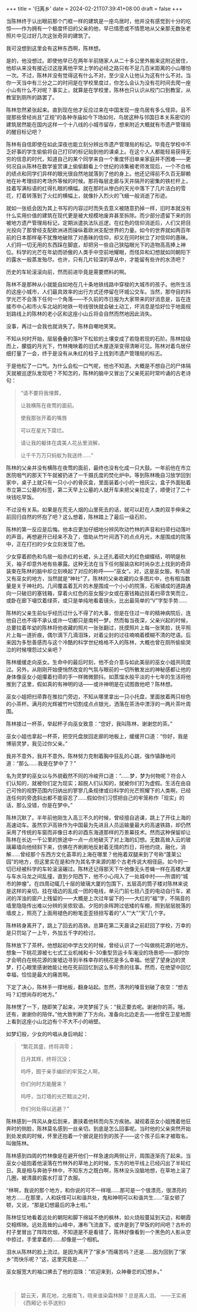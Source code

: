 +++
title = '归离乡'
date = 2024-02-21T07:39:41+08:00
draft = false
+++


当陈林终于认出眼前那个门框一样的建筑是一座鸟居时，他并没有感觉到十分的吃惊――作为拥有一个极度怀旧的父亲的他，早已情愿或不情愿地从父亲那无数张老照片中见过好几次这张奇异的建筑了。

我可没想到这里会有这种东西啊，陈林想。

是的，他没想过。即使他早已在两年半前随家人从二十多公里外搬来这附近居住，他却从来没有接近过这座离他平常上学的必经之路只有不足几百米距离的小山哪怕一次。不过，陈林并没有觉得这有什么不对，至少没人让他认为这有什么不对。当你一天当中有三分之二的时间是在学校里度过，你怎么会认为没有花时间去爬一座小山有什么不对呢？事实上，就算是在学校里，陈林也只认识从校门口到教室，从教室到厕所的路罢了。

陈林忽然紧张起来。直到现在他才反应过来在中国发现一座鸟居有多么怪异。且不提那些曾经尚且“正规”的各种寺庙如今下场如何，鸟居这种与邻国日本关系密切的建筑居然能在国内这样一个十八线的小城市留存，想来附近大概就有市遗产管理局的醒目标记吧？

陈林有自信即使在如此深夜也能立刻分辨出市遗产管理局的标记。毕竟在学校中不乏好事的学生偷偷将自己打印的标记贴到他的课桌上。在这个人人都能轻易获得无穷的信息的时代，知道自己的某个同学来自一个重度怀旧单亲家庭并不困难――更何况自从陈林在数学鉴赏课上偷偷翻看上个世纪的诗集被老师发现后，一个不合格的绩点和同学们异样的眼光很自然地就落到了他的身上。他还记得前不久百无聊赖地在补考理综的考场外等候的时候。那将每层走廊与天井隔开的密集的铁栏杆上，挂着写满标语的红得扎眼的横幅。就在那时从惨白的天光中落下了几片洁白的雪花，打着转落到了火红的横幅上，就像扑入烈火的飞蛾一般消逝了形迹。

就如一张纸会因为其上书写的内容过时而失去意义被随意扔掉一样，旧时本就没有什么实用价值的建筑在现代更是被大规模地废弃甚至拆除。而少部分遗留下来的则被地方遗产管理局标记，定期派遣执法队巡逻。在红色的信仰消逝后，人们又把目光投向了那曾经支配欧洲进而操纵着欧洲支配世界的力量。如今的世界就如两百年前的日本那样毫不犹豫地破除了对愚昧的信仰，却又在同时树立了对信仰的愚昧。人们将一切无用的东西踩在脚底，却把另一些自己狭隘眼光下的造物高高捧上神位。科学的光芒在年幼而骄傲的人类手中空前地耀眼，而怪异和幻想就如同朝阳下的露水一般蒸发殆尽。也许，只有几片较深的草丛中，才能留有些许的水渍吧？

历史的车轮滚滚向前，然而前进毕竟是需要燃料的啊。

陈林不是那种从小就能自如地在几十条地铁线路中穿梭的大城市的孩子。他所生活的这座小城市，人们最具效率的出行方式还停留在环城公交车。当然，那夺目的科学光芒不会落下任何一个角落――不久前的市日报为大家带来的好消息是，旨在连接市中心和市火车北站的地铁一号线很快就会破土动工，坏消息是恰好位于地面规划路线上的陈林的老小区和这座小山丘将会自然而然地因此消失。

没事，再过一会我也就消失了。陈林自嘲地笑笑。

不知从何时开始，层层叠叠的落叶下松软的土壤变成了若隐若现的石阶。陈林拾级而上，朦胧的月光下，竹林掩映着的旧式木屋逐渐变得清晰可见。陈林对着鸟居仔细打量了一会，终于是没有从朱红的柱子上找到市遗产管理局的标志。

于是他松了一口气。为什么会松一口气呢，他也不知道。大概是不想自己的尸体隔天就被巡逻队发现吧？不知怎的，陈林的脑中又冒出了父亲死前时常吟诵的古老诗句：

> “请不要将我埋葬，
> 
> 让我横陈在夜莺的面前。
> 
> 使我那张开着的嘴唇
> 
> 可以在星光下腐烂。
> 
> 请让我的躯体在虞美人花丛里消解，
> 
> 让千千万万只蚂蚁为我送终……”

陈林的父亲并没有横陈在夜莺的面前，最终也没有化成一只大鼓。一年前他在市立医院咽气的那天下午就被扔进了一千摄氏度的焚化炉中。等到陈林晚自习放学回到家中，桌子上就只有一只小小的骨灰盒，里面装着小小的一掊灰尘，盒子外面贴着市立第二公墓的标签，第二天早上公墓的人就开车来把父亲拉走了，顺便讨了二十块钱吃早饭。

不过没有关系。如果是在荒无人烟的山里死去的话，就可以赶在人类的双手伸来之前回归自然的怀抱了吧？这么想着，陈林踏上了最后一级石阶。

陈林的第一反应是后悔。他本应更加仔细地分辨风吹动竹林的声音和扫帚扫动落叶的声音。再想避开已经来不及了，借助从竹叶间洒下的点点月光，木屋围成的院落中，正在打扫的少女立刻发现了他。

少女穿着颜色和鸟居一般赤红的长裙，头上还扎着硕大的红色蝴蝶结，明明是秋天，袖子却意外地有些暴露。这种无法在当下任何服装店和时尚杂志上找到的奇异装束在陈林的脑中却立刻唤起了对应的称呼――“巫女”。对，这是巫女服。有鸟居又有巫女的地方，当然就是“神社”了。陈林的父亲收藏的众多图片中，也有相当数量是关于神社的。几间覆盖着瓦片的木屋围成一个小小的院落，石板铺成的道路通向一只破旧的塞钱箱，穿着火红色的巫女服少女或在塞钱箱边拄着扫帚含笑而立，或卧在廊下啜饮着绿茶，或只是单纯地看着镜头，比出最简单的“V”字型手势……

陈林的父亲生前似乎经历过什么不得了的大事，但是在住过一年的精神病院后，连他自己也不得不承认或许一切都只是南柯一梦。然而每当夜深，父亲兴起的时候，总要拉着年幼的陈林将他收藏的照片一张张翻过，抚摸照片上每一张笑脸，抚平照片上每一道折痕，偶尔滴下几滴泪珠，对着尘封的过往喃喃着模糊不清的呓语。后来因为多愁善感而与这个冷酷的科学世纪格格不入的陈林，大概也曾在厕所偷偷哭泣的时候埋怨过父亲吧？

陈林缓缓走向巫女。生命中的最后时刻，他不会介意与如此美丽的巫女小姐共同度过。另外，从刚刚开始便悄然改变的气氛与眼前的一切所散发出的神秘感都让他的身体像巫女小姐攥着扫帚的手一样微微颤抖。如蒸馏水般平淡的十七年的生活将他推到了这里，假如真的有神明的话――或许神明是在试图救他吧？陈林想。

巫女小姐把扫帚靠在推拉门旁边，不知从哪里拿出一只小托盘，里面放着两只棕色的小茶杯。满月的光辉被竹叶切割成点点银光，洒落在茶汤中漂浮的一两片茶叶周围。

陈林接过一杯茶，举起杯子向巫女致意：“您好，我叫陈林，谢谢您的茶。”

巫女小姐也拿起一杯茶，把空托盘放回走廊的地板上，缓缓开口道：“你好，我是博丽灵梦，我见过你父亲。”

我并不意外，我并不意外。陈林努力克制着胸中狂乱的心跳，强作镇静地问道：“那么……我是在梦中了？”

名为灵梦的巫女以与外貌截然不同的冷峻开口道：“……梦，梦为何物呢？符合人们认知的，就被你们定为现实；超脱人们认知的，就被你们打为虚假。生活在由自己可怜的视野范围内归纳出的寥寥几条规律或曰科学的光芒照耀下的人类啊，已经连任何的旁逸斜出都不能容忍了……假如你们习惯把自己的牢笼称作「现实」的话，那么没错，你是在梦中。”

陈林沉默了。半年前他刚生入高三不久的时候，曾经擅自逃课，跳上了开往上海的高速动车。虽然京沪高铁作为中国最为先进且人员运输量最大的高速铁路，却仍然采用了传统的车窗而非像日本的卯酉东海道那样的万景幕技术。然而这种保留却让陈林在长达一千公里的旅途中一点一点地破灭了对上海的幻想。无数高耸入云的玻璃幕墙向他倾斜下来，仿佛在齐刷刷地反射着无情的烈日，将他灼烧，融化，消解……曾经那个东西方文化荟萃的上海在哪里？他拖着双腿来到了号称“蓬莱公园”的地方，但这里实在是和作为其名字来源的那个古老传说大相径庭。如今的一切已经被科学的车轮滚滚碾过。陈林还记得那天下午他像无头苍蝇一样在高楼大厦与车水马龙之间乱撞，直到夕阳西下，他不小心闯入了一处城中村――所谓的“城市的肿瘤”。在四周动辄几十层的玻璃大厦的包围下，五层高的筒子楼对陈林来说是这样的亲切。挂在墙边的乱成一团的电线，单元门前七扭八歪的电动自行车，紧闭的浑浊的窗户上残留的――大概是上次过年留下的――大红的“福”字，不隔音的墙里隐隐传出难以分辨的吴侬软语。夕阳的余晖跨过低矮的车棚，照到层层脱落的墙皮上，照亮了上面用褪色的粉笔歪歪扭扭写着的“人”“大”“天”几个字。

陈林转身离开了，跳上了回去的高铁。总算在第二天晨读之前赶回了学校，万幸的是只罚站了一上午，外加五千字的检讨。

陈林放下了茶杯。他想起初中学古文的时候，曾经认识了一个叫做桃花源的地方。想象一下桃花源被七七式工业机械和卡-30重型货运卡车淹没的场景吧――那时你才会明白在桃花源的废墟边寻到半株幸存的桃花是多么幸福。他望了望身边的灵梦，打心眼里感谢她能让他在死前回忆到这么多珍贵的往事。然而，在绝望中回忆幸福，恰恰是最大的痛苦啊。

下定了决心，陈林手一撑地板，翻身站起。忽然，清冽的嗓音划破了夜空：“想去吗？幻想尚存的地方。”

陈林愣了一下，随即笑了起来，冲灵梦摇了头：“我正要去呢。谢谢你的茶。哦，还有，谢谢你的陪伴。”他大致判断了下方向，准备向北边走去――他曾在卫星地图上看到这座小山北边有个不大不小的峭壁。

如梦幻般，少女的吟唱从身后响起：

> “繁花其盛，终将凋零；
> 
> 日月其辉，终将沉没；
> 
> 呜呼，囿于亲手编织的牢笼之人啊，
> 
> 你们何时方能醒来？
> 
> 呜呼，当灯塔的光芒黯淡之时，
> 
> 你们何处得以逃避？”

陈林感到一阵风从身后刮来，裹挟着他转而向东方疾驰。凝视着巫女小姐拽着他狂奔时的侧脸，陈林莫名感到一丝亲切。到底是怎么回事呢。当时他的父亲突然开始到处发疯的时候，怀里还抱着一个据说是捡到的孩子――这个孩子后来才被取名，叫做陈林。

陈林感到四周的竹林像是在避开他们一样急速向两侧让开，周围逐渐亮了起来。当巫女小姐抱着他滚落在竹林外的草地上的时候，东方的地平线上已经闪出了半轮红日。真是相与奔驰乎林中，不知东方之既白啊，陈林没头没脑地想，在草地上滚了几圈，被清晨的露水打湿了衣服。

“林啊，我说的那个地方，和你说的可不一样哦……那可是一个很漂亮，很漂亮的地方……在那里，人和妖怪可以和谐共处，鬼和神明可以和谐共生……”巫女顿了顿，又说，“那是幻想最后的净土啦。”

陈林怔怔地看着远处的朝阳和脚下绵延不绝的枫林，如火烧般蔓延到天边，和朝霞交相辉映。远处高耸的山峰中，瀑布飞流直下。或许是到了早饭的时间吧？古朴的村子里冒出了阵阵炊烟，不知道是不是看错了，陈林好像看到一个黑色的人影从空中掠过，手里拿着的……却像是一个相机。

泪水从陈林的脸上流过。是因为离开了“家乡”而痛苦吗？还是……因为回到了“家乡”而快乐呢？“这，这里究竟是……”

巫女服宽大的袖口拂去了他的泪珠：“欢迎来到，众神眷恋的幻想乡。”

   

> 碧云天，黄花地，北雁南飞，晓来谁染霜林醉？总是离人泪。 ――王实甫《西厢记·长亭送别》
